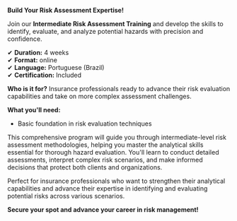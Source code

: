 **Build Your Risk Assessment Expertise!**

Join our **Intermediate Risk Assessment Training** and develop the skills to identify, evaluate, and analyze potential hazards with precision and confidence.

✔ **Duration:** 4 weeks  
✔ **Format:** online  
✔ **Language:** Portuguese (Brazil)  
✔ **Certification:** Included

**Who is it for?** Insurance professionals ready to advance their risk evaluation capabilities and take on more complex assessment challenges.

**What you'll need:**
- Basic foundation in risk evaluation techniques

This comprehensive program will guide you through intermediate-level risk assessment methodologies, helping you master the analytical skills essential for thorough hazard evaluation. You'll learn to conduct detailed assessments, interpret complex risk scenarios, and make informed decisions that protect both clients and organizations.

Perfect for insurance professionals who want to strengthen their analytical capabilities and advance their expertise in identifying and evaluating potential risks across various scenarios.

**Secure your spot and advance your career in risk management!**